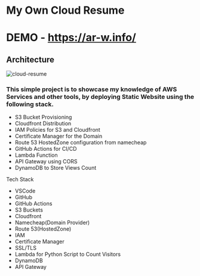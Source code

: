# My Own Cloud Resume
# DEMO - https://ar-w.info/

## Architecture

![cloud-resume](https://github.com/nicetry001/cloud-resume/assets/85026477/a17fed9e-ece1-447c-b076-e14dad91b55f)


### This simple project is to showcase my knowledge of AWS Services and other tools, by deploying Static Website using the following stack.

- S3 Bucket Provisioning
- Cloudfront Distribution
- IAM Policies for S3 and Cloudfront
- Certificate Manager for the Domain
- Route 53 HostedZone configuration from namecheap
- GitHub Actions for CI/CD
- Lambda Function
- API Gateway using CORS
- DynamoDB to Store Views Count


Tech Stack

- VSCode
- GitHub
- GitHub Actions
- S3 Buckets
- Cloudfront
- Namecheap(Domain Provider)
- Route 53(HostedZone)
- IAM
- Certificate Manager
- SSL/TLS
- Lambda for Python Script to Count Visitors
- DynamoDB
- API Gateway

